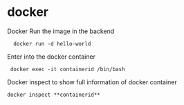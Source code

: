 # docker

Docker Run the image in the backend

      docker run -d hello-world

Enter into the docker container

     docker exec -it containerid /bin/bash
     
Docker inspect to show full information of docker container

    docker inspect **containerid**
